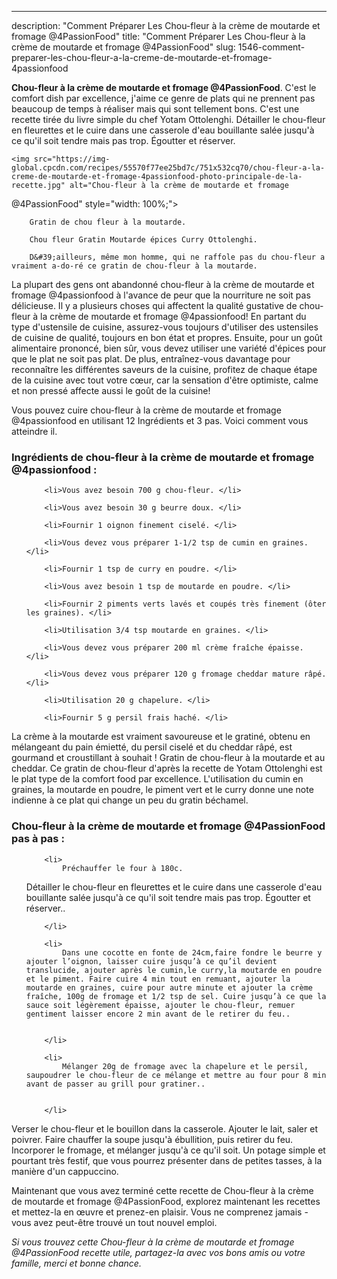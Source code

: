 ---
description: "Comment Préparer Les Chou-fleur à la crème de moutarde et fromage  @4PassionFood"
title: "Comment Préparer Les Chou-fleur à la crème de moutarde et fromage  @4PassionFood"
slug: 1546-comment-preparer-les-chou-fleur-a-la-creme-de-moutarde-et-fromage-4passionfood

<p>
	<strong>Chou-fleur à la crème de moutarde et fromage 
@4PassionFood</strong>. 
	C&#39;est le comfort dish par excellence, j&#39;aime ce genre de plats qui ne prennent pas beaucoup de temps à réaliser mais qui sont tellement bons. C&#39;est une recette tirée du livre simple du chef Yotam Ottolenghi. Détailler le chou-fleur en fleurettes et le cuire dans une casserole d&#39;eau bouillante salée jusqu&#39;à ce qu&#39;il soit tendre mais pas trop. Égoutter et réserver.
</p>
<p>
	
	<img src="https://img-global.cpcdn.com/recipes/55570f77ee25bd7c/751x532cq70/chou-fleur-a-la-creme-de-moutarde-et-fromage-4passionfood-photo-principale-de-la-recette.jpg" alt="Chou-fleur à la crème de moutarde et fromage 
@4PassionFood" style="width: 100%;">
	
	
		Gratin de chou fleur à la moutarde.
	
		Chou fleur Gratin Moutarde épices Curry Ottolenghi.
	
		D&#39;ailleurs, même mon homme, qui ne raffole pas du chou-fleur a vraiment a-do-ré ce gratin de chou-fleur à la moutarde.
	
</p>

La plupart des gens ont abandonné chou-fleur à la crème de moutarde et fromage 
@4passionfood à l'avance de peur que la nourriture ne soit pas délicieuse. Il y a plusieurs choses qui affectent la qualité gustative de chou-fleur à la crème de moutarde et fromage 
@4passionfood! En partant du type d'ustensile de cuisine, assurez-vous toujours d'utiliser des ustensiles de cuisine de qualité, toujours en bon état et propres. Ensuite, pour un goût alimentaire prononcé, bien sûr, vous devez utiliser une variété d'épices pour que le plat ne soit pas plat. De plus, entraînez-vous davantage pour reconnaître les différentes saveurs de la cuisine, profitez de chaque étape de la cuisine avec tout votre cœur, car la sensation d'être optimiste, calme et non pressé affecte aussi le goût de la cuisine!

<!--inarticleads1-->

Vous pouvez cuire chou-fleur à la crème de moutarde et fromage 
@4passionfood en utilisant 12 Ingrédients et 3 pas. Voici comment vous atteindre il.

<h3>Ingrédients de chou-fleur à la crème de moutarde et fromage 
@4passionfood :</h3>

<ol>
	
		<li>Vous avez besoin 700 g chou-fleur. </li>
	
		<li>Vous avez besoin 30 g beurre doux. </li>
	
		<li>Fournir 1 oignon finement ciselé. </li>
	
		<li>Vous devez vous préparer 1-1/2 tsp de cumin en graines. </li>
	
		<li>Fournir 1 tsp de curry en poudre. </li>
	
		<li>Vous avez besoin 1 tsp de moutarde en poudre. </li>
	
		<li>Fournir 2 piments verts lavés et coupés très finement (ôter les graines). </li>
	
		<li>Utilisation 3/4 tsp moutarde en graines. </li>
	
		<li>Vous devez vous préparer 200 ml crème fraîche épaisse. </li>
	
		<li>Vous devez vous préparer 120 g fromage cheddar mature râpé. </li>
	
		<li>Utilisation 20 g chapelure. </li>
	
		<li>Fournir 5 g persil frais haché. </li>
	
</ol>

La crème à la moutarde est vraiment savoureuse et le gratiné, obtenu en mélangeant du pain émietté, du persil ciselé et du cheddar râpé, est gourmand et croustillant à souhait ! Gratin de chou-fleur à la moutarde et au cheddar. Ce gratin de chou-fleur d&#39;après la recette de Yotam Ottolenghi est le plat type de la comfort food par excellence. L&#39;utilisation du cumin en graines, la moutarde en poudre, le piment vert et le curry donne une note indienne à ce plat qui change un peu du gratin béchamel. 

<!--inarticleads2-->

<h3>Chou-fleur à la crème de moutarde et fromage 
@4PassionFood pas à pas :</h3>

<ol>
	
		<li>
			Préchauffer le four à 180c.
Détailler le chou-fleur en fleurettes et le cuire dans une casserole d&#39;eau bouillante salée jusqu&#39;à ce qu&#39;il soit tendre mais pas trop. Égoutter et réserver..
			
			
		</li>
	
		<li>
			Dans une cocotte en fonte de 24cm,faire fondre le beurre y ajouter l’oignon, laisser cuire jusqu’à ce qu’il devient translucide, ajouter après le cumin,le curry,la moutarde en poudre et le piment. Faire cuire 4 min tout en remuant, ajouter la moutarde en graines, cuire pour autre minute et ajouter la crème fraîche, 100g de fromage et 1/2 tsp de sel. Cuire jusqu’à ce que la sauce soit légèrement épaisse, ajouter le chou-fleur, remuer gentiment laisser encore 2 min avant de le retirer du feu..
			
			
		</li>
	
		<li>
			Mélanger 20g de fromage avec la chapelure et le persil, saupoudrer le chou-fleur de ce mélange et mettre au four pour 8 min avant de passer au grill pour gratiner..
			
			
		</li>
	
</ol>

Verser le chou-fleur et le bouillon dans la casserole. Ajouter le lait, saler et poivrer. Faire chauffer la soupe jusqu&#39;à ébullition, puis retirer du feu. Incorporer le fromage, et mélanger jusqu&#39;à ce qu&#39;il soit. Un potage simple et pourtant très festif, que vous pourrez présenter dans de petites tasses, à la manière d&#39;un cappuccino. 

<!--inarticleads1-->

<p>
Maintenant que vous avez terminé cette recette de Chou-fleur à la crème de moutarde et fromage 
@4PassionFood, explorez maintenant les recettes et mettez-la en œuvre et prenez-en plaisir. Vous ne comprenez jamais - vous avez peut-être trouvé un tout nouvel emploi.
</p>

<p>
<i>Si vous trouvez cette Chou-fleur à la crème de moutarde et fromage 
@4PassionFood recette utile, partagez-la avec vos bons amis ou votre famille, merci et bonne chance.</i>
</p>
